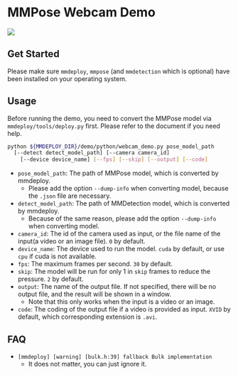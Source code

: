 # MMPose Webcam Demo

![](files/readme.png)

## Get Started

Please make sure `mmdeploy`, `mmpose` (and `mmdetection` which is optional) have been installed on your operating system.

## Usage

Before running the demo, you need to convert the MMPose model via `mmdeploy/tools/deploy.py` first. Please refer to the document if you need help.

```bash
python ${MMDEPLOY_DIR}/demo/python/webcam_demo.py pose_model_path
  [--detect detect_model_path] [--camera camera_id]
	[--device device_name] [--fps] [--skip] [--output] [--code]
```

- `pose_model_path`: The path of MMPose model, which is converted by mmdeploy.
  - Please add the option `--dump-info` when converting model, because the `.json` file are necessary.
- `detect_model_path`: The path of MMDetection model, which is converted by mmdeploy.
  - Because of the same reason, please add the option `--dump-info` when converting model.
- `camera_id`: The id of the camera used as input, or the file name of the input(a video or an image file). `0` by default.
- `device_name`: The device used to run the model. `cuda` by default, or use `cpu` if cuda is not available.
- `fps`: The maximum frames per second. `30` by default.
- `skip`: The model will be run for only 1 in `skip` frames to reduce the pressure. `2` by default.
- `output`: The name of the output file. If not specified, there will be no output file, and the result will be shown in a window.
  - Note that this only works when the input is a video or an image.
- `code`: The coding of the output file if a video is provided as input. `XVID` by default, which corresponding extension is `.avi`.

## FAQ

- `[mmdeploy] [warning] [bulk.h:39] fallback Bulk implementation`
  - It does not matter, you can just ignore it.
